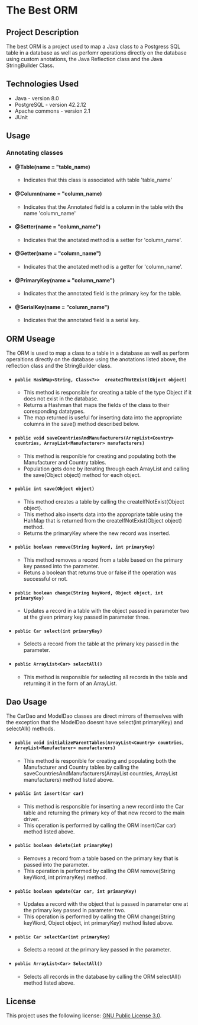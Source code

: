# The Best ORM

## Project Description
The best ORM is a project used to map a Java class to a Postgress SQL table in a database as well as perfomr operations directly on the database using custom anotations, the Java Reflection class and the Java StringBuilder Class. 

## Technologies Used

* Java - version 8.0  
* PostgreSQL - version 42.2.12  
* Apache commons - version 2.1  
* JUnit
  
## Usage  
  ### Annotating classes  
   - #### @Table(name = "table_name)  
      - Indicates that this class is associated with table 'table_name'  
   - #### @Column(name = "column_name)  
      - Indicates that the Annotated field is a column in the table with the name 'column_name'  
   - #### @Setter(name = "column_name")  
      - Indicates that the anotated method is a setter for 'column_name'.  
   - #### @Getter(name = "column_name")  
      - Indicates that the anotated method is a getter for 'column_name'.  
   - #### @PrimaryKey(name = "column_name") 
      - Indicates that the annotated field is the primary key for the table.
   - #### @SerialKey(name = "column_name") 
      - Indicates that the annotated field is a serial key.

  ## ORM Useage
  The ORM is used to map a class to a table in a database as well as perform operaitions directly on the database using the anotations listed above, the   reflection class and the StringBuilder class.
  - #### `public HashMap<String, Class<?>>  createIfNotExist(Object object)`  
     - This method is responsible for creating a table of the type Object if it does not exist in the database.
     - Returns a Hashman that maps the fields of the class to their coresponding datatypes.
     - The map returned is useful for inserting data into the appropriate columns in the save() method described below.  
  - #### `public void saveCountriesAndManufacturers(ArrayList<Country> countries, ArrayList<Manufacturer> manufacturers)`  
     - This method is responible for creating and populating both the Manufacturer and Country tables.
     - Population gets done by iterating through each ArrayList and calling the save(Object object) method for each object.
  - #### `public int save(Object object)`  
     - This method creates a table by calling the createIfNotExist(Object object).
     - This method also inserts data into the appropriate table using the HahMap that is returned from the createIfNotExist(Object object) method.
     - Returns the primaryKey where the new record was inserted.
  - #### `public boolean remove(String keyWord, int primaryKey)`  
     - This method removes a record from a table based on the primary key passed into the parameter.
     - Retuns a boolean that returns true or false if the operation was successful or not.
  - #### `public boolean change(String keyWord, Object object, int primaryKey) `  
     - Updates a record in a table with the object passed in parameter two at the given primary key passed in parameter three.
  - #### `public Car select(int primaryKey)`  
     -  Selects a record from the table at the primary key passed in the parameter.
  - #### `public ArrayList<Car> selectAll()`
     - This method is responsible for selecting all records in the table and returning it in the form of an ArrayList.  
  
  ## Dao Usage  
  The CarDao and ModelDao classes are direct mirrors of themselves with the exception that the ModelDao doesnt have select(int primaryKey) and selectAll() methods.
  - #### `public void initializeParentTables(ArrayList<Country> countries, ArrayList<Manufacturer> manufacturers)`
     - This method is responible for creating and populating both the Manufacturer and Country tables by calling the saveCountriesAndManufacturers(ArrayList<Country> countries, ArrayList<Manufacturer> manufacturers) method listed above.
  - #### `public int insert(Car car)`
     - This method is responsible for inserting a new record into the Car table and returning the primary key of that new record to the main driver.
     - This operation is performed by calling the ORM insert(Car car) method listed above.
  - #### `public boolean delete(int primaryKey)`
     - Removes a record from a table based on the primary key that is passed into the parameter.
     - This operation is performed by calling the ORM remove(String keyWord, int primaryKey) method.
  - #### `public boolean update(Car car, int primaryKey)`
     - Updates a record with the object that is passed in parameter one at the primary key passed in parameter two.
     - This operation is performed by calling the ORM change(String keyWord, Object object, int primaryKey) method listed above.
  - #### `public Car selectCar(int primaryKey)`
     - Selects a record at the primary key passed in the parameter.
  - #### `public ArrayList<Car> SelectAll()`
     - Selects all records in the database by calling the ORM selectAll() method listed above.

## License
This project uses the following license: [GNU Public License 3.0](https://www.gnu.org/licenses/gpl-3.0.en.html).
